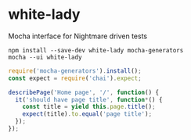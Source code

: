 # white-lady
Mocha interface for Nightmare driven tests

```
npm install --save-dev white-lady mocha-generators
mocha --ui white-lady
```

```javascript
require('mocha-generators').install();
const expect = require('chai').expect;

describePage('Home page', '/', function() {
  it('should have page title', function*() {
    const title = yield this.page.title();
    expect(title).to.equal('page title');
  });
});
```
